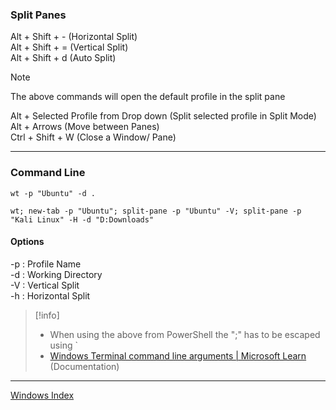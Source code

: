 ### Split Panes

Alt + Shift + - (Horizontal Split)  
Alt + Shift + = (Vertical Split)  
Alt + Shift + d (Auto Split)

 > [!note]
 > The above commands will open the default profile in the split pane

Alt + Selected Profile from Drop down (Split selected profile in Split Mode)  
Alt + Arrows (Move between Panes)  
Ctrl + Shift + W (Close a Window/ Pane)

---

### Command Line

````batch
wt -p "Ubuntu" -d .

wt; new-tab -p "Ubuntu"; split-pane -p "Ubuntu" -V; split-pane -p "Kali Linux" -H -d "D:Downloads"
````

#### Options

-p : Profile Name  
-d : Working Directory  
-V : Vertical Split  
-h : Horizontal Split

 > [!info]
 > * When using the above from PowerShell the ";" has to be escaped using \`
 > * [Windows Terminal command line arguments | Microsoft Learn](https://docs.microsoft.com/en-us/windows/terminal/command-line-arguments?tabs=windows) (Documentation)

---

[Windows Index](../Windows%20Index.md)
